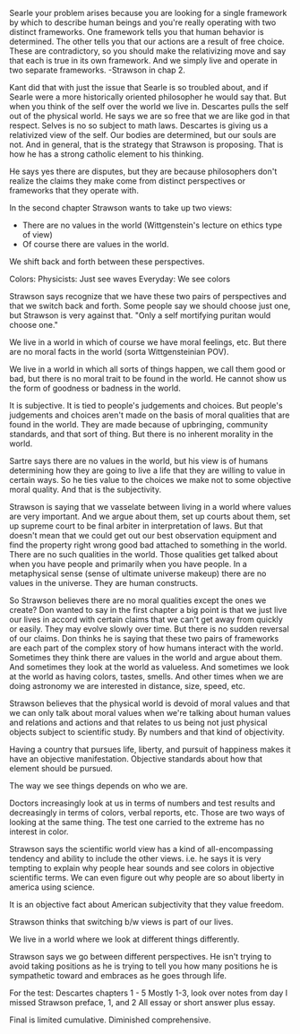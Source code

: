 

Searle your problem arises because you are looking for a single framework by which to describe human beings and you're really operating with two distinct frameworks.  One framework tells you that human behavior is determined.  The other tells you that our actions are a result of free choice.  These are contradictory, so you should make the relativizing move and say that each is true in its own framework.  And we simply live and operate in two separate frameworks.
-Strawson in chap 2.

Kant did that with just the issue that Searle is so troubled about, and if Searle were a more historically oriented philosopher he would say that.  But when you think of the self over the world we live in.  Descartes pulls the self out of the physical world.  He says we are so free that we are like god in that respect.  Selves is no so subject to math laws.  Descartes is giving us a relativized view of the self.  Our bodies are determined, but our souls are not.  And in general, that is the strategy that Strawson is proposing.  That is how he has a strong catholic element to his thinking.

He says yes there are disputes, but they are because philosophers don't realize the claims they make come from distinct perspectives or frameworks that they operate with.

In the second chapter Strawson wants to take up two views:
- There are no values in the world (Wittgenstein's lecture on ethics type of view)
- Of course there are values in the world.

We shift back and forth between these perspectives.


Colors:
Physicists:  Just see waves
Everyday:  We see colors


Strawson says recognize that we have these two pairs of perspectives and that we switch back and forth.  Some people say we should choose just one, but Strawson is very against that. "Only a self mortifying puritan would choose one."


We live in a world in which of course we have moral feelings, etc.  But there are no moral facts in the world (sorta Wittgensteinian POV).


We live in a world in which all sorts of things happen, we call them good or bad, but there is no moral trait to be found in the world.  He cannot show us the form of goodness or badness in the world.


It is subjective.  It is tied to people's judgements and choices.  But people's judgements and choices aren't made on the basis of moral qualities that are found in the world.  They are made because of upbringing, community standards, and that sort of thing.  But there is no inherent morality in the world.

Sartre says there are no values in the world, but his view is of humans determining how they are going to live a life that they are willing to value in certain ways.  So he ties value to the choices we make not to some objective moral quality.  And that is the subjectivity.


Strawson is saying that we vasselate between living in a world where values are very important.  And we argue about them, set up courts about them, set up supreme court to be final arbiter in interpretation of laws.  But that doesn't mean that we could get out our best observation equipment and find the property right wrong good bad attached to something in the world.  There are no such qualities in the world.  Those qualities get talked about when you have people and primarily when you have people.  In a metaphysical sense (sense of ultimate universe makeup) there are no values in the universe.  They are human constructs.



So Strawson believes there are no moral qualities except the ones we create?   Don wanted to say in the first chapter a big point is that we just live our lives in accord with certain claims that we can't get away from quickly or easily.  They may evolve slowly over time.  But there is no sudden reversal of our claims.  Don thinks he is saying that these two pairs of frameworks are each part of the complex story of how humans interact with the world.  Sometimes they think there are values in the world and argue about them.  And sometimes they look at the world as valueless.  And sometimes we look at the world as having colors, tastes, smells.  And other times when we are doing astronomy we are interested in distance, size, speed, etc.



Strawson believes that the physical world is devoid of moral values and that we can only talk about moral values when we're talking about human values and relations and actions and that relates to us being not just physical objects subject to scientific study.  By numbers and that kind of objectivity.


Having a country that pursues life, liberty, and pursuit of happiness makes it have an objective manifestation.  Objective standards about how that element should be pursued.


The way we see things depends on who we are.


Doctors increasingly look at us in terms of numbers and test results and decreasingly in terms of colors, verbal reports, etc.  Those are two ways of looking at the same thing.  The test one carried to the extreme has no interest in color.


Strawson says the scientific world view has a kind of all-encompassing tendency and ability to include the other views.  i.e. he says it is very tempting to explain why people hear sounds and see colors in objective scientific terms.   We can even figure out why people are so about liberty in america using science.

It is an objective fact about American subjectivity that they value freedom.


Strawson thinks that switching b/w views is part of our lives.




We live in a world where we look at different things differently.

Strawson says we go between different perspectives.  He isn't trying to avoid taking positions as he is trying to tell you how many positions he is sympathetic toward and embraces as he goes through life.



For the test:
Descartes chapters 1 - 5
Mostly 1-3, look over notes from day I missed
Strawson preface, 1, and 2
All essay or short answer plus essay.



Final is limited cumulative.  Diminished comprehensive.
